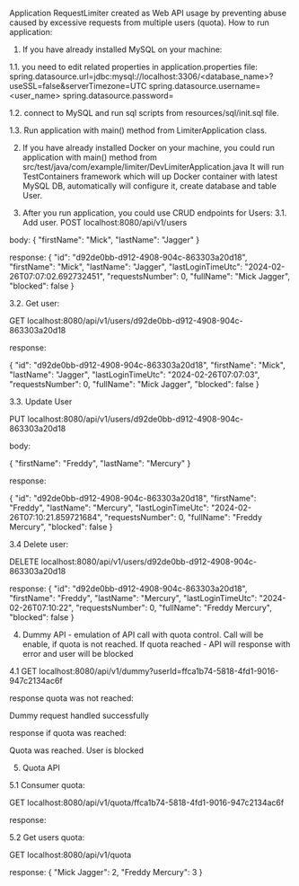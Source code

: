 Application RequestLimiter created as Web API usage by preventing abuse caused by excessive requests from multiple users (quota).
How to run application:
1. If you have already installed MySQL on your machine:
  
1.1. you need to edit related properties in application.properties file:
spring.datasource.url=jdbc:mysql://localhost:3306/<database_name>?useSSL=false&serverTimezone=UTC
spring.datasource.username=<user_name>
spring.datasource.password=<password>

1.2. connect to MySQL and run sql scripts from resources/sql/init.sql file.

1.3. Run application with main() method from LimiterApplication class.

2. If you have already installed Docker on your machine, you could run application with main() method from src/test/java/com/example/limiter/DevLimiterApplication.java
It will run TestContainers framework which will up Docker container with latest MySQL DB, automatically will configure it, create database and table User.


3. After you run application, you could use CRUD endpoints for Users:
3.1. 
Add user. 
POST localhost:8080/api/v1/users

body:
   {
    "firstName": "Mick",
    "lastName": "Jagger"
  }

response:
{
    "id": "d92de0bb-d912-4908-904c-863303a20d18",
    "firstName": "Mick",
    "lastName": "Jagger",
    "lastLoginTimeUtc": "2024-02-26T07:07:02.692732451",
    "requestsNumber": 0,
    "fullName": "Mick Jagger",
    "blocked": false
}

3.2. 
Get user:

   GET localhost:8080/api/v1/users/d92de0bb-d912-4908-904c-863303a20d18

   response:

{
    "id": "d92de0bb-d912-4908-904c-863303a20d18",
    "firstName": "Mick",
    "lastName": "Jagger",
    "lastLoginTimeUtc": "2024-02-26T07:07:03",
    "requestsNumber": 0,
    "fullName": "Mick Jagger",
    "blocked": false
}

3.3. Update User

   PUT localhost:8080/api/v1/users/d92de0bb-d912-4908-904c-863303a20d18

   body:

   {
    "firstName": "Freddy",
    "lastName": "Mercury"
    }

response:

{
    "id": "d92de0bb-d912-4908-904c-863303a20d18",
    "firstName": "Freddy",
    "lastName": "Mercury",
    "lastLoginTimeUtc": "2024-02-26T07:10:21.859721684",
    "requestsNumber": 0,
    "fullName": "Freddy Mercury",
    "blocked": false
}

3.4 Delete user:

   DELETE localhost:8080/api/v1/users/d92de0bb-d912-4908-904c-863303a20d18

response:
{
    "id": "d92de0bb-d912-4908-904c-863303a20d18",
    "firstName": "Freddy",
    "lastName": "Mercury",
    "lastLoginTimeUtc": "2024-02-26T07:10:22",
    "requestsNumber": 0,
    "fullName": "Freddy Mercury",
    "blocked": false
}

4. Dummy API - emulation of API call with quota control. Call will be enable, if quota is not reached. If quota reached - API will response with error and user will be blocked 

4.1 GET localhost:8080/api/v1/dummy?userId=ffca1b74-5818-4fd1-9016-947c2134ac6f

response quota was not reached: 

Dummy request handled successfully

response if quota was reached:

Quota was reached. User is blocked

5. Quota API

5.1  Consumer quota:

GET localhost:8080/api/v1/quota/ffca1b74-5818-4fd1-9016-947c2134ac6f

response:

5.2 Get users quota:

GET localhost:8080/api/v1/quota

response:
   {
    "Mick Jagger": 2,
    "Freddy Mercury": 3
    }
   
